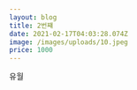 ```yaml
---
layout: blog
title: 2번쨰
date: 2021-02-17T04:03:28.074Z
image: /images/uploads/10.jpeg
price: 1000
---
```

유월